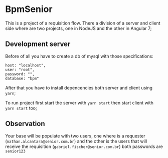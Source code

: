 # BpmSenior

This is a project of a requisition flow.
There a division of a server and client side where are two projects, one in NodeJS and the other in Angular 7;

## Development server

Before of all you have to create a db of mysql with those specifications:

    host: "localhost",
    user: "root",
    password: "",
    database: "bpm"

After that you have to install depencencies both server and client using `yarn`;

To run project first start the server with `yarn start` then start client with `yarn start` too;

## Observation

Your base will be populate with two users, one where is a requester (`nathan.alcantara@senior.com.br`) and the other is the users that will receive the requisition (`gabriel.fischer@senior.com.br`) both passwords are `senior123`